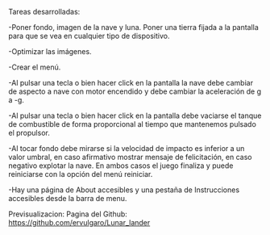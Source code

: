 Tareas desarrolladas:

-Poner fondo, imagen de la nave y luna. Poner una tierra fijada a la pantalla para que se vea en cualquier tipo de dispositivo. 

-Optimizar las imágenes.

-Crear el menú.

-Al pulsar una tecla o bien hacer click en la pantalla la nave debe cambiar de aspecto a nave con motor encendido y debe cambiar la aceleración de g a -g.

-Al pulsar una tecla o bien hacer click en la pantalla debe vaciarse el tanque de combustible de forma proporcional al tiempo que mantenemos pulsado el propulsor. 

-Al tocar fondo debe mirarse si la velocidad de impacto es inferior a un valor umbral, en caso afirmativo mostrar mensaje de felicitación, en caso negativo explotar la nave. 
En ambos casos el juego finaliza y puede reiniciarse con la opción del menú reiniciar.

-Hay una página de About accesibles y una pestaña de Instrucciones accesibles desde la barra de menu.

Previsualizacion:
Pagina del Github: https://github.com/ervulgaro/Lunar_lander



